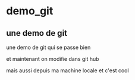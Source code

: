 # demo_git
une demo de git
--------------------
une demo de git qui se passe bien

et maintenant on modifie dans git hub

mais aussi depuis ma machine locale et c'est cool

